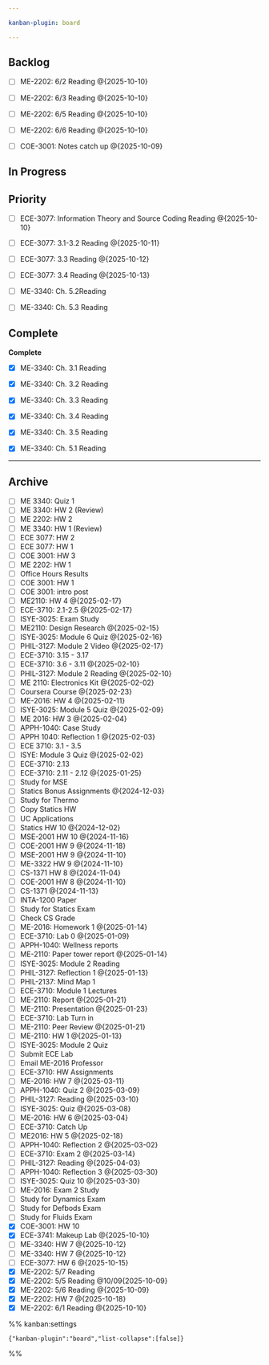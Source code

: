 ```yaml
---

kanban-plugin: board

---
```


## Backlog

- [ ] ME-2202: 6/2 Reading @{2025-10-10}
- [ ] ME-2202: 6/3 Reading @{2025-10-10}
- [ ] ME-2202: 6/5 Reading @{2025-10-10}
- [ ] ME-2202: 6/6 Reading @{2025-10-10}
- [ ] COE-3001: Notes catch up @{2025-10-09}


## In Progress



## Priority

- [ ] ECE-3077: Information Theory and Source Coding Reading @{2025-10-10}
- [ ] ECE-3077: 3.1-3.2 Reading @{2025-10-11}
- [ ] ECE-3077: 3.3 Reading @{2025-10-12}
- [ ] ECE-3077: 3.4 Reading @{2025-10-13}
- [ ] ME-3340: Ch. 5.2Reading
- [ ] ME-3340: Ch. 5.3 Reading


## Complete

**Complete**
- [x] ME-3340: Ch. 3.1 Reading
- [x] ME-3340: Ch. 3.2 Reading
- [x] ME-3340: Ch. 3.3 Reading
- [x] ME-3340: Ch. 3.4 Reading
- [x] ME-3340: Ch. 3.5 Reading
- [x] ME-3340: Ch. 5.1 Reading


***

## Archive

- [ ] ME 3340: Quiz 1
- [ ] ME 3340: HW 2 (Review)
- [ ] ME 2202: HW 2
- [ ] ME 3340: HW 1 (Review)
- [ ] ECE 3077: HW 2
- [ ] ECE 3077: HW 1
- [ ] COE 3001: HW 3
- [ ] ME 2202: HW 1
- [ ] Office Hours Results
- [ ] COE 3001: HW 1
- [ ] COE 3001: intro post
- [ ] ME2110: HW 4 @{2025-02-17}
- [ ] ECE-3710: 2.1-2.5 @{2025-02-17}
- [ ] ISYE-3025: Exam Study
- [ ] ME2110: Design Research @{2025-02-15}
- [ ] ISYE-3025: Module 6 Quiz @{2025-02-16}
- [ ] PHIL-3127: Module 2 Video @{2025-02-17}
- [ ] ECE-3710: 3.15 - 3.17
- [ ] ECE-3710: 3.6 - 3.11 @{2025-02-10}
- [ ] PHIL-3127: Module 2 Reading @{2025-02-10}
- [ ] ME 2110: Electronics Kit @{2025-02-02}
- [ ] Coursera Course @{2025-02-23}
- [ ] ME-2016: HW 4 @{2025-02-11}
- [ ] ISYE-3025: Module 5 Quiz @{2025-02-09}
- [ ] ME 2016: HW 3 @{2025-02-04}
- [ ] APPH-1040: Case Study
- [ ] APPH 1040: Reflection 1 @{2025-02-03}
- [ ] ECE 3710: 3.1 - 3.5
- [ ] ISYE: Module 3 Quiz @{2025-02-02}
- [ ] ECE-3710: 2.13
- [ ] ECE-3710: 2.11 - 2.12 @{2025-01-25}
- [ ] Study for MSE
- [ ] Statics Bonus Assignments @{2024-12-03}
- [ ] Study for Thermo
- [ ] Copy Statics HW
- [ ] UC Applications
- [ ] Statics HW 10 @{2024-12-02}
- [ ] MSE-2001 HW 10 @{2024-11-16}
- [ ] COE-2001 HW 9 @{2024-11-18}
- [ ] MSE-2001 HW 9 @{2024-11-10}
- [ ] ME-3322 HW 9 @{2024-11-10}
- [ ] CS-1371 HW 8 @{2024-11-04}
- [ ] COE-2001 HW 8 @{2024-11-10}
- [ ] CS-1371 @{2024-11-13}
- [ ] INTA-1200 Paper
- [ ] Study for Statics Exam
- [ ] Check CS Grade
- [ ] ME-2016: Homework 1 @{2025-01-14}
- [ ] ECE-3710: Lab 0 @{2025-01-09}
- [ ] APPH-1040: Wellness reports
- [ ] ME-2110: Paper tower report @{2025-01-14}
- [ ] ISYE-3025: Module 2 Reading
- [ ] PHIL-3127: Reflection 1 @{2025-01-13}
- [ ] PHIL-2137: Mind Map 1
- [ ] ECE-3710: Module 1 Lectures
- [ ] ME-2110: Report @{2025-01-21}
- [ ] ME-2110: Presentation @{2025-01-23}
- [ ] ECE-3710: Lab Turn in
- [ ] ME-2110: Peer Review @{2025-01-21}
- [ ] ME-2110: HW 1 @{2025-01-13}
- [ ] ISYE-3025: Module 2 Quiz
- [ ] Submit ECE Lab
- [ ] Email ME-2016 Professor
- [ ] ECE-3710: HW Assignments
- [ ] ME-2016: HW 7 @{2025-03-11}
- [ ] APPH-1040: Quiz 2 @{2025-03-09}
- [ ] PHIL-3127: Reading @{2025-03-10}
- [ ] ISYE-3025: Quiz @{2025-03-08}
- [ ] ME-2016: HW 6 @{2025-03-04}
- [ ] ECE-3710: Catch Up
- [ ] ME2016: HW 5 @{2025-02-18}
- [ ] APPH-1040: Reflection 2 @{2025-03-02}
- [ ] ECE-3710: Exam 2 @{2025-03-14}
- [ ] PHIL-3127: Reading @{2025-04-03}
- [ ] APPH-1040: Reflection 3 @{2025-03-30}
- [ ] ISYE-3025: Quiz 10 @{2025-03-30}
- [ ] ME-2016: Exam 2 Study
- [ ] Study for Dynamics Exam
- [ ] Study for Defbods Exam
- [ ] Study for Fluids Exam
- [x] COE-3001: HW 10
- [x] ECE-3741: Makeup Lab @{2025-10-10}
- [ ] ME-3340: HW 7 @{2025-10-12}
- [ ] ME-3340: HW 7 @{2025-10-12}
- [ ] ECE-3077: HW 6 @{2025-10-15}
- [x] ME-2202: 5/7 Reading
- [x] ME-2202: 5/5 Reading @10/09{2025-10-09}
- [x] ME-2202: 5/6 Reading @{2025-10-09}
- [x] ME-2202: HW 7 @{2025-10-18}
- [x] ME-2202: 6/1 Reading @{2025-10-10}

%% kanban:settings
```
{"kanban-plugin":"board","list-collapse":[false]}
```
%%
